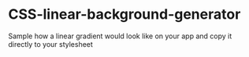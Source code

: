# CSS-linear-background-generator
Sample how a linear gradient would look like on your app and copy it directly to your stylesheet
